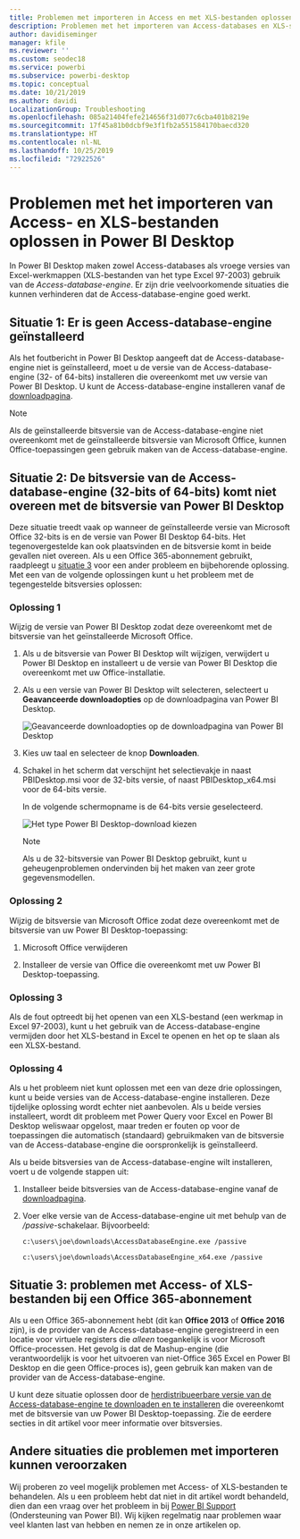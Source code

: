 ```yaml
---
title: Problemen met importeren in Access en met XLS-bestanden oplossen in Power BI Desktop
description: Problemen met het importeren van Access-databases en XLS-spreadsheets oplossen in Power BI Desktop en Power Query
author: davidiseminger
manager: kfile
ms.reviewer: ''
ms.custom: seodec18
ms.service: powerbi
ms.subservice: powerbi-desktop
ms.topic: conceptual
ms.date: 10/21/2019
ms.author: davidi
LocalizationGroup: Troubleshooting
ms.openlocfilehash: 085a21404fefe214656f31d077c6cba401b8219e
ms.sourcegitcommit: 17f45a81b0dcbf9e3f1fb2a551584170baecd320
ms.translationtype: HT
ms.contentlocale: nl-NL
ms.lasthandoff: 10/25/2019
ms.locfileid: "72922526"
---
```

# <a name="resolve-issues-importing-access-and-xls-files-in-power-bi-desktop"></a>Problemen met het importeren van Access- en XLS-bestanden oplossen in Power BI Desktop

In Power BI Desktop maken zowel Access-databases als vroege versies van Excel-werkmappen (XLS-bestanden van het type Excel 97-2003) gebruik van de *Access-database-engine*. Er zijn drie veelvoorkomende situaties die kunnen verhinderen dat de Access-database-engine goed werkt.

## <a name="situation-1-no-access-database-engine-is-installed"></a>Situatie 1: Er is geen Access-database-engine geïnstalleerd

Als het foutbericht in Power BI Desktop aangeeft dat de Access-database-engine niet is geïnstalleerd, moet u de versie van de Access-database-engine (32- of 64-bits) installeren die overeenkomt met uw versie van Power BI Desktop. U kunt de Access-database-engine installeren vanaf de [downloadpagina](http://www.microsoft.com/download/details.aspx?id=13255).

>[!NOTE]
>Als de geïnstalleerde bitsversie van de Access-database-engine niet overeenkomt met de geïnstalleerde bitsversie van Microsoft Office, kunnen Office-toepassingen geen gebruik maken van de Access-database-engine.

## <a name="situation-2-the-access-database-engine-bit-version-32-bit-or-64-bit-is-different-from-your-power-bi-desktop-bit-version"></a>Situatie 2: De bitsversie van de Access-database-engine (32-bits of 64-bits) komt niet overeen met de bitsversie van Power BI Desktop

Deze situatie treedt vaak op wanneer de geïnstalleerde versie van Microsoft Office 32-bits is en de versie van Power BI Desktop 64-bits. Het tegenovergestelde kan ook plaatsvinden en de bitsversie komt in beide gevallen niet overeen. Als u een Office 365-abonnement gebruikt, raadpleegt u [situatie 3](#situation-3-trouble-using-access-or-xls-files-with-an-office-365-subscription) voor een ander probleem en bijbehorende oplossing. Met een van de volgende oplossingen kunt u het probleem met de tegengestelde bitsversies oplossen:

### <a name="solution-1"></a>Oplossing 1

Wijzig de versie van Power BI Desktop zodat deze overeenkomt met de bitsversie van het geïnstalleerde Microsoft Office. 

1. Als u de bitsversie van Power BI Desktop wilt wijzigen, verwijdert u Power BI Desktop en installeert u de versie van Power BI Desktop die overeenkomt met uw Office-installatie. 

1. Als u een versie van Power BI Desktop wilt selecteren, selecteert u **Geavanceerde downloadopties** op de downloadpagina van Power BI Desktop.
   
   ![Geavanceerde downloadopties op de downloadpagina van Power BI Desktop](media/desktop-access-database-errors/desktop-access-errors-1.png)
   
1. Kies uw taal en selecteer de knop **Downloaden**. 
 
1. Schakel in het scherm dat verschijnt het selectievakje in naast PBIDesktop.msi voor de 32-bits versie, of naast PBIDesktop_x64.msi voor de 64-bits versie. 

   In de volgende schermopname is de 64-bits versie geselecteerd.
   
   ![Het type Power BI Desktop-download kiezen](media/desktop-access-database-errors/desktop-access-errors-2.png)
   
   >[!NOTE]
   >Als u de 32-bitsversie van Power BI Desktop gebruikt, kunt u geheugenproblemen ondervinden bij het maken van zeer grote gegevensmodellen.

### <a name="solution-2"></a>Oplossing 2

Wijzig de bitsversie van Microsoft Office zodat deze overeenkomt met de bitsversie van uw Power BI Desktop-toepassing:

1. Microsoft Office verwijderen

2. Installeer de versie van Office die overeenkomt met uw Power BI Desktop-toepassing.

### <a name="solution-3"></a>Oplossing 3

Als de fout optreedt bij het openen van een XLS-bestand (een werkmap in Excel 97-2003), kunt u het gebruik van de Access-database-engine vermijden door het XLS-bestand in Excel te openen en het op te slaan als een XLSX-bestand.

### <a name="solution-4"></a>Oplossing 4

Als u het probleem niet kunt oplossen met een van deze drie oplossingen, kunt u beide versies van de Access-database-engine installeren. Deze tijdelijke oplossing wordt echter niet aanbevolen. Als u beide versies installeert, wordt dit probleem met Power Query voor Excel en Power BI Desktop weliswaar opgelost, maar treden er fouten op voor de toepassingen die automatisch (standaard) gebruikmaken van de bitsversie van de Access-database-engine die oorspronkelijk is geïnstalleerd. 

Als u beide bitsversies van de Access-database-engine wilt installeren, voert u de volgende stappen uit:

1. Installeer beide bitsversies van de Access-database-engine vanaf de [downloadpagina](http://www.microsoft.com/download/details.aspx?id=13255). 

1. Voer elke versie van de Access-database-engine uit met behulp van de */passive*-schakelaar. Bijvoorbeeld:
   
       c:\users\joe\downloads\AccessDatabaseEngine.exe /passive
   
       c:\users\joe\downloads\AccessDatabaseEngine_x64.exe /passive

## <a name="situation-3-trouble-using-access-or-xls-files-with-an-office-365-subscription"></a>Situatie 3: problemen met Access- of XLS-bestanden bij een Office 365-abonnement

Als u een Office 365-abonnement hebt (dit kan **Office 2013** of **Office 2016** zijn), is de provider van de Access-database-engine geregistreerd in een locatie voor virtuele registers die *alleen* toegankelijk is voor Microsoft Office-processen. Het gevolg is dat de Mashup-engine (die verantwoordelijk is voor het uitvoeren van niet-Office 365 Excel en Power BI Desktop en die geen Office-proces is), geen gebruik kan maken van de provider van de Access-database-engine.

U kunt deze situatie oplossen door de [herdistribueerbare versie van de Access-database-engine te downloaden en te installeren](http://www.microsoft.com/download/details.aspx?id=13255) die overeenkomt met de bitsversie van uw Power BI Desktop-toepassing. Zie de eerdere secties in dit artikel voor meer informatie over bitsversies.

## <a name="other-situations-that-can-cause-import-issues"></a>Andere situaties die problemen met importeren kunnen veroorzaken

Wij proberen zo veel mogelijk problemen met Access- of XLS-bestanden te behandelen. Als u een probleem hebt dat niet in dit artikel wordt behandeld, dien dan een vraag over het probleem in bij [Power BI Support](https://powerbi.microsoft.com/support/) (Ondersteuning van Power BI). Wij kijken regelmatig naar problemen waar veel klanten last van hebben en nemen ze in onze artikelen op.

